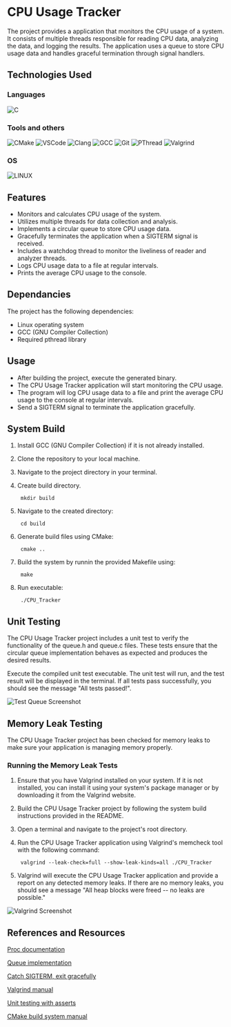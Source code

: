
# CPU Usage Tracker

The project provides a application that monitors the CPU usage of a system. It consists of multiple threads responsible for reading CPU data, analyzing the data, and logging the results. The application uses a queue to store CPU usage data and handles graceful termination through signal handlers.

## Technologies Used

### Languages
![C](https://img.shields.io/badge/c-%2300599C.svg?style=for-the-badge&logo=c&logoColor=white)
### Tools and others
![CMake](https://img.shields.io/badge/CMake-%23008FBA.svg?style=for-the-badge&logo=cmake&logoColor=white) ![VSCode](https://img.shields.io/badge/VSCode-007ACC?style=for-the-badge)  ![Clang](https://img.shields.io/badge/clang-2B7489?style=for-the-badge) ![GCC](https://img.shields.io/badge/gcc-CD853F?style=for-the-badge) ![Git](https://img.shields.io/badge/Git-FF0000?style=for-the-badge) ![PThread](https://img.shields.io/badge/pthread-222222?style=for-the-badge) ![Valgrind](https://img.shields.io/badge/Valgrind-008000?style=for-the-badge) 
### OS
![LINUX](https://img.shields.io/badge/Linux-FCC624?style=for-the-badge&logo=linux&logoColor=black) 
 
## Features

* Monitors and calculates CPU usage of the system.
* Utilizes multiple threads for data collection and analysis.
* Implements a circular queue to store CPU usage data.
* Gracefully terminates the application when a SIGTERM signal is received.
* Includes a watchdog thread to monitor the liveliness of reader and analyzer threads.
* Logs CPU usage data to a file at regular intervals.
* Prints the average CPU usage to the console.

## Dependancies

The project has the following dependencies:

* Linux operating system
* GCC (GNU Compiler Collection)
* Required pthread library

## Usage

* After building the project, execute the generated binary.
* The CPU Usage Tracker application will start monitoring the CPU usage.
* The program will log CPU usage data to a file and print the average CPU usage to the console at regular intervals.
* Send a SIGTERM signal to terminate the application gracefully.

## System Build

1. Install GCC (GNU Compiler Collection) if it is not already installed.
2. Clone the repository to your local machine.
3. Navigate to the project directory in your terminal.
4. Create build directory.

        mkdir build
5. Navigate to the created directory:

        cd build
6. Generate build files using CMake:

        cmake ..
7. Build the system by runnin the provided Makefile using:

        make
8. Run executable:

        ./CPU_Tracker
## Unit Testing

The CPU Usage Tracker project includes a unit test to verify the functionality of the queue.h and queue.c files. These tests ensure that the circular queue implementation behaves as expected and produces the desired results.

Execute the compiled unit test executable. The unit test will run, and the test result will be displayed in the terminal. If all tests pass successfully, you should see the message "All tests passed!".

![Test Queue Screenshot](https://i.imgur.com/pPvE04W.png)

## Memory Leak Testing

The CPU Usage Tracker project has been checked for memory leaks to make sure your application is managing memory properly.

### Running the Memory Leak Tests

1. Ensure that you have Valgrind installed on your system. If it is not installed, you can install it using your system's package manager or by downloading it from the Valgrind website.
2. Build the CPU Usage Tracker project by following the system build instructions provided in the README.
3. Open a terminal and navigate to the project's root directory.
4. Run the CPU Usage Tracker application using Valgrind's memcheck tool with the following command:

        valgrind --leak-check=full --show-leak-kinds=all ./CPU_Tracker

5. Valgrind will execute the CPU Usage Tracker application and provide a report on any detected memory leaks. If there are no memory leaks, you should see a message  "All heap blocks were freed -- no leaks are possible."

![Valgrind Screenshot](https://i.imgur.com/GJ3pSTU.png)

## References and Resources

[Proc documentation](https://www.kernel.org/doc/Documentation/filesystems/proc.txt)

[Queue implementation](https://www.youtube.com/watch?v=FcIubL92gaI)

[Catch SIGTERM, exit gracefully](https://airtower.wordpress.com/2010/06/16/catch-sigterm-exit-gracefully/)

[Valgrind manual](https://valgrind.org/docs/manual/quick-start.html)

[Unit testing with asserts](http://www.electronvector.com/blog/unit-testing-with-asserts)

[CMake build system manual](https://cmake.org/cmake/help/latest/manual/cmake-buildsystem.7.html)
